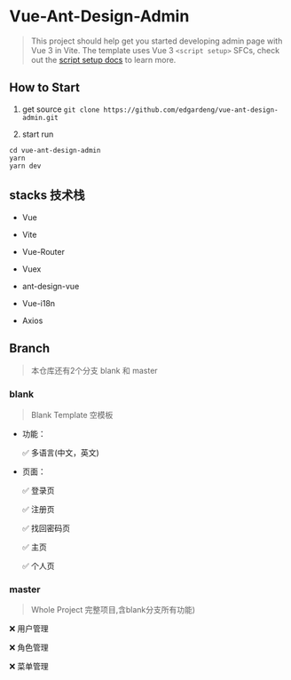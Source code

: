 # Vue-Ant-Design-Admin
> This project should help get you started developing admin page with Vue 3 in Vite.
> The template uses Vue 3 `<script setup>` SFCs, check out the [script setup docs](https://v3.vuejs.org/api/sfc-script-setup.html#sfc-script-setup) to learn more.

## How to Start

 1. get source `git clone https://github.com/edgardeng/vue-ant-design-admin.git`
   
 2. start run 
   ```
   cd vue-ant-design-admin
   yarn
   yarn dev
   ```

## stacks 技术栈

* Vue

* Vite

* Vue-Router

* Vuex

* ant-design-vue

* Vue-i18n

* Axios

## Branch
> 本仓库还有2个分支 blank 和 master

### blank
> Blank Template 空模板 

* 功能：
  
  ✅ 多语言(中文，英文)
  
* 页面：
  
  ✅ 登录页

  ✅ 注册页

  ✅ 找回密码页

  ✅ 主页

  ✅ 个人页

### master 
> Whole Project 完整项目,含blank分支所有功能)

  ❌ 用户管理
  
  ❌ 角色管理

  ❌ 菜单管理

